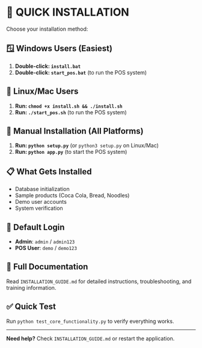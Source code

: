 # 🚀 QUICK INSTALLATION

Choose your installation method:

## 🪟 Windows Users (Easiest)
1. **Double-click: `install.bat`**
2. **Double-click: `start_pos.bat`** (to run the POS system)

## 🐧 Linux/Mac Users
1. **Run: `chmod +x install.sh && ./install.sh`**
2. **Run: `./start_pos.sh`** (to run the POS system)

## 🐍 Manual Installation (All Platforms)
1. **Run: `python setup.py`** (or `python3 setup.py` on Linux/Mac)
2. **Run: `python app.py`** (to start the POS system)

## 📋 What Gets Installed
- Database initialization
- Sample products (Coca Cola, Bread, Noodles)
- Demo user accounts
- System verification

## 🔑 Default Login
- **Admin**: `admin` / `admin123`
- **POS User**: `demo` / `demo123`

## 📖 Full Documentation
Read `INSTALLATION_GUIDE.md` for detailed instructions, troubleshooting, and training information.

## ✅ Quick Test
Run `python test_core_functionality.py` to verify everything works.

---
**Need help?** Check `INSTALLATION_GUIDE.md` or restart the application.
